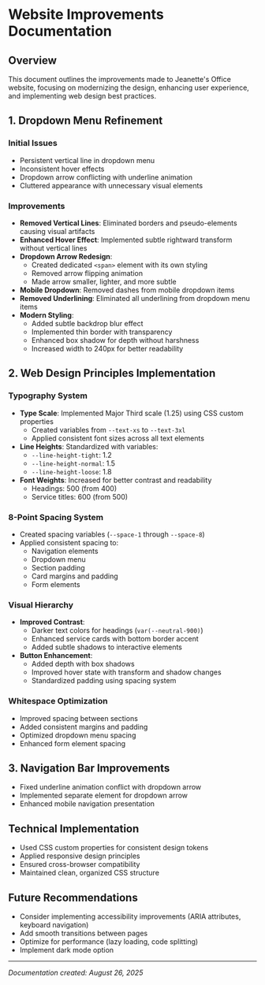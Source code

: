 # Website Improvements Documentation

## Overview
This document outlines the improvements made to Jeanette's Office website, focusing on modernizing the design, enhancing user experience, and implementing web design best practices.

## 1. Dropdown Menu Refinement

### Initial Issues
- Persistent vertical line in dropdown menu
- Inconsistent hover effects
- Dropdown arrow conflicting with underline animation
- Cluttered appearance with unnecessary visual elements

### Improvements
- **Removed Vertical Lines**: Eliminated borders and pseudo-elements causing visual artifacts
- **Enhanced Hover Effect**: Implemented subtle rightward transform without vertical lines
- **Dropdown Arrow Redesign**:
  - Created dedicated `<span>` element with its own styling
  - Removed arrow flipping animation
  - Made arrow smaller, lighter, and more subtle
- **Mobile Dropdown**: Removed dashes from mobile dropdown items
- **Removed Underlining**: Eliminated all underlining from dropdown menu items
- **Modern Styling**:
  - Added subtle backdrop blur effect
  - Implemented thin border with transparency
  - Enhanced box shadow for depth without harshness
  - Increased width to 240px for better readability

## 2. Web Design Principles Implementation

### Typography System
- **Type Scale**: Implemented Major Third scale (1.25) using CSS custom properties
  - Created variables from `--text-xs` to `--text-3xl`
  - Applied consistent font sizes across all text elements
- **Line Heights**: Standardized with variables:
  - `--line-height-tight`: 1.2
  - `--line-height-normal`: 1.5
  - `--line-height-loose`: 1.8
- **Font Weights**: Increased for better contrast and readability
  - Headings: 500 (from 400)
  - Service titles: 600 (from 500)

### 8-Point Spacing System
- Created spacing variables (`--space-1` through `--space-8`)
- Applied consistent spacing to:
  - Navigation elements
  - Dropdown menu
  - Section padding
  - Card margins and padding
  - Form elements

### Visual Hierarchy
- **Improved Contrast**:
  - Darker text colors for headings (`var(--neutral-900)`)
  - Enhanced service cards with bottom border accent
  - Added subtle shadows to interactive elements
- **Button Enhancement**:
  - Added depth with box shadows
  - Improved hover state with transform and shadow changes
  - Standardized padding using spacing system

### Whitespace Optimization
- Improved spacing between sections
- Added consistent margins and padding
- Optimized dropdown menu spacing
- Enhanced form element spacing

## 3. Navigation Bar Improvements
- Fixed underline animation conflict with dropdown arrow
- Implemented separate element for dropdown arrow
- Enhanced mobile navigation presentation

## Technical Implementation
- Used CSS custom properties for consistent design tokens
- Applied responsive design principles
- Ensured cross-browser compatibility
- Maintained clean, organized CSS structure

## Future Recommendations
- Consider implementing accessibility improvements (ARIA attributes, keyboard navigation)
- Add smooth transitions between pages
- Optimize for performance (lazy loading, code splitting)
- Implement dark mode option

---

*Documentation created: August 26, 2025*
